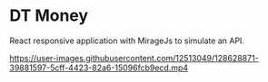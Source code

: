 # DT Money

React responsive application with MirageJs to simulate an API.

https://user-images.githubusercontent.com/12513049/128628871-39881597-5cff-4423-82a6-15096fcb9ecd.mp4

